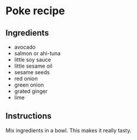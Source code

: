 # Poke recipe


## Ingredients

- avocado
- salmon or ahi-tuna
- little soy sauce
- little sesame oil
- sesame seeds
- red onion
- green onion
- grated ginger
- lime

## Instructions

Mix ingredients in a bowl. This makes it really tasty.
